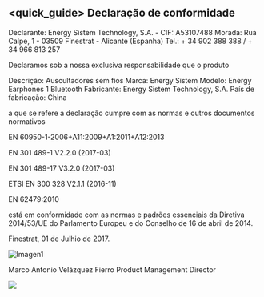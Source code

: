 ## <quick_guide> Declaração de conformidade

Declarante: Energy Sistem Technology, S.A. - CIF: A53107488
Morada: Rua Calpe, 1 - 03509 Finestrat - Alicante (Espanha) 
Tel.: + 34 902 388 388 / + 34 966 813 257

Declaramos sob a nossa exclusiva responsabilidade que o produto

Descrição: Auscultadores sem fios 
Marca: Energy Sistem 
Modelo: Energy Earphones 1 Bluetooth 
Fabricante: Energy Sistem Technology, S.A. 
País de fabricação:  China 

a que se refere a declaração cumpre com as normas e outros documentos normativos

EN 60950-1-2006+A11:2009+A1:2011+A12:2013

EN 301 489-1 V2.2.0 (2017-03)

EN 301 489-17 V3.2.0 (2017-03)

ETSI EN 300 328 V2.1.1 (2016-11)

EN 62479:2010 

está em conformidade com as normas e padrões essenciais da Diretiva 2014/53/UE do Parlamento Europeu e do Conselho de 16 de abril de 2014.

Finestrat, 01 de Julhio de 2017.

![Imagen1](http://static.energysistem.com/images/manuals/42833/5915cdf54910a.jpg)

Marco Antonio Velázquez Fierro
Product Management Director

![](http://static.energysistem.com/images/manuals/39052/54887c2a4f567.jpg)
